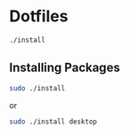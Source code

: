 # Dotfiles

```sh
./install
```

## Installing Packages

```sh
sudo ./install
```

or

```sh
sudo ./install desktop
```
